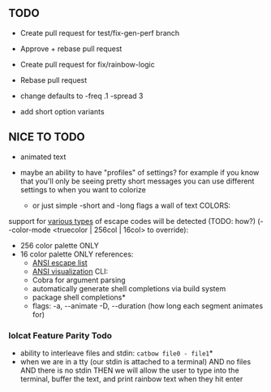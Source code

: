 ## TODO
- Create pull request for test/fix-gen-perf branch
- Approve + rebase pull request

- Create pull request for fix/rainbow-logic
- Rebase pull request

- change defaults to -freq .1 -spread 3
- add short option variants
## NICE TO TODO
- animated text 

- maybe an ability to have "profiles" of settings?
for example if you know that you'll only be seeing pretty short
messages you can use different settings to when you want to colorize
    - or just simple -short and -long flags
a wall of text
COLORS:

support for [various types](https://gist.github.com/kurahaupo/6ce0eaefe5e730841f03cb82b061daa2) of escape codes will be detected (TODO: how?) (--color-mode <truecolor | 256col | 16col> to override):
- 256 color palette ONLY
- 16 color palette ONLY 
  references:
  - [ANSI escape list](https://gist.github.com/JBlond/2fea43a3049b38287e5e9cefc87b2124)
  - [ANSI visualization](https://github.com/fidian/ansi)
CLI:
  - Cobra for argument parsing
  - automatically generate shell completions via build system 
  - package shell completions*
  - flags:
      -a, --animate
      -D, --duration (how long each segment animates for)

### lolcat Feature Parity Todo
- ability to interleave files and stdin: `catbow file0 - file1`* 
- when we are in a tty (our stdin is attached to a terminal) AND no files AND
  there is no stdin THEN we will allow the user to type into the terminal, buffer
  the text, and print rainbow text when they hit enter 

